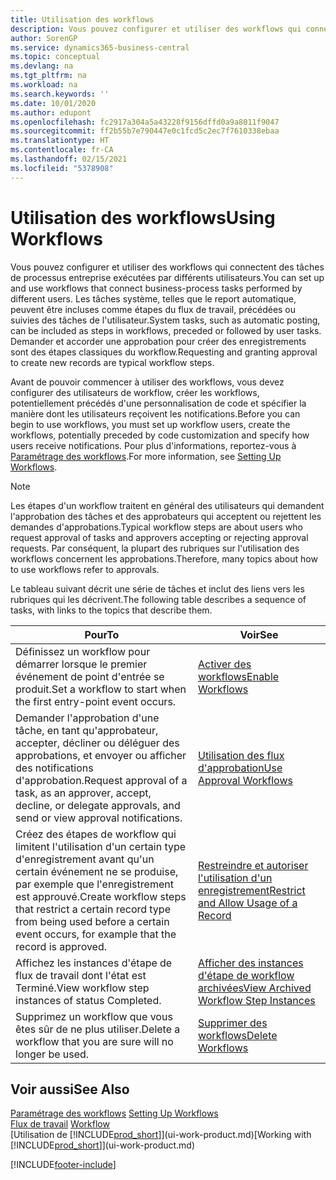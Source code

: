 ```yaml
---
title: Utilisation des workflows
description: Vous pouvez configurer et utiliser des workflows qui connectent des tâches de processus entreprise exécutées par différents utilisateurs. Découvrez les différentes étapes à suivre pour commencer à utiliser les workflows.
author: SorenGP
ms.service: dynamics365-business-central
ms.topic: conceptual
ms.devlang: na
ms.tgt_pltfrm: na
ms.workload: na
ms.search.keywords: ''
ms.date: 10/01/2020
ms.author: edupont
ms.openlocfilehash: fc2917a304a5a43228f9156dffd0a9a8011f9047
ms.sourcegitcommit: ff2b55b7e790447e0c1fcd5c2ec7f7610338ebaa
ms.translationtype: HT
ms.contentlocale: fr-CA
ms.lasthandoff: 02/15/2021
ms.locfileid: "5378908"
---
```

# <a name="using-workflows"></a><span data-ttu-id="0f957-104">Utilisation des workflows</span><span class="sxs-lookup"><span data-stu-id="0f957-104">Using Workflows</span></span>
<span data-ttu-id="0f957-105">Vous pouvez configurer et utiliser des workflows qui connectent des tâches de processus entreprise exécutées par différents utilisateurs.</span><span class="sxs-lookup"><span data-stu-id="0f957-105">You can set up and use workflows that connect business-process tasks performed by different users.</span></span> <span data-ttu-id="0f957-106">Les tâches système, telles que le report automatique, peuvent être incluses comme étapes du flux de travail, précédées ou suivies des tâches de l'utilisateur.</span><span class="sxs-lookup"><span data-stu-id="0f957-106">System tasks, such as automatic posting, can be included as steps in workflows, preceded or followed by user tasks.</span></span> <span data-ttu-id="0f957-107">Demander et accorder une approbation pour créer des enregistrements sont des étapes classiques du workflow.</span><span class="sxs-lookup"><span data-stu-id="0f957-107">Requesting and granting approval to create new records are typical workflow steps.</span></span>  

 <span data-ttu-id="0f957-108">Avant de pouvoir commencer à utiliser des workflows, vous devez configurer des utilisateurs de workflow, créer les workflows, potentiellement précédés d'une personnalisation de code et spécifier la manière dont les utilisateurs reçoivent les notifications.</span><span class="sxs-lookup"><span data-stu-id="0f957-108">Before you can begin to use workflows, you must set up workflow users, create the workflows, potentially preceded by code customization and specify how users receive notifications.</span></span> <span data-ttu-id="0f957-109">Pour plus d'informations, reportez-vous à [Paramétrage des workflows](across-set-up-workflows.md).</span><span class="sxs-lookup"><span data-stu-id="0f957-109">For more information, see [Setting Up Workflows](across-set-up-workflows.md).</span></span>  

> [!NOTE]  
>  <span data-ttu-id="0f957-110">Les étapes d'un workflow traitent en général des utilisateurs qui demandent l'approbation des tâches et des approbateurs qui acceptent ou rejettent les demandes d'approbations.</span><span class="sxs-lookup"><span data-stu-id="0f957-110">Typical workflow steps are about users who request approval of tasks and approvers accepting or rejecting approval requests.</span></span> <span data-ttu-id="0f957-111">Par conséquent, la plupart des rubriques sur l'utilisation des workflows concernent les approbations.</span><span class="sxs-lookup"><span data-stu-id="0f957-111">Therefore, many topics about how to use workflows refer to approvals.</span></span>  

 <span data-ttu-id="0f957-112">Le tableau suivant décrit une série de tâches et inclut des liens vers les rubriques qui les décrivent.</span><span class="sxs-lookup"><span data-stu-id="0f957-112">The following table describes a sequence of tasks, with links to the topics that describe them.</span></span>  

|<span data-ttu-id="0f957-113">**Pour**</span><span class="sxs-lookup"><span data-stu-id="0f957-113">**To**</span></span>|<span data-ttu-id="0f957-114">**Voir**</span><span class="sxs-lookup"><span data-stu-id="0f957-114">**See**</span></span>|  
|------------|-------------|  
|<span data-ttu-id="0f957-115">Définissez un workflow pour démarrer lorsque le premier événement de point d'entrée se produit.</span><span class="sxs-lookup"><span data-stu-id="0f957-115">Set a workflow to start when the first entry-point event occurs.</span></span>|[<span data-ttu-id="0f957-116">Activer des workflows</span><span class="sxs-lookup"><span data-stu-id="0f957-116">Enable Workflows</span></span>](across-how-to-enable-workflows.md)|  
|<span data-ttu-id="0f957-117">Demander l'approbation d'une tâche, en tant qu'approbateur, accepter, décliner ou déléguer des approbations, et envoyer ou afficher des notifications d'approbation.</span><span class="sxs-lookup"><span data-stu-id="0f957-117">Request approval of a task, as an approver, accept, decline, or delegate approvals, and send or view approval notifications.</span></span>|[<span data-ttu-id="0f957-118">Utilisation des flux d'approbation</span><span class="sxs-lookup"><span data-stu-id="0f957-118">Use Approval Workflows</span></span>](across-how-use-approval-workflows.md)|  
|<span data-ttu-id="0f957-119">Créez des étapes de workflow qui limitent l'utilisation d'un certain type d'enregistrement avant qu'un certain événement ne se produise, par exemple que l'enregistrement est approuvé.</span><span class="sxs-lookup"><span data-stu-id="0f957-119">Create workflow steps that restrict a certain record type from being used before a certain event occurs, for example that the record is approved.</span></span>|[<span data-ttu-id="0f957-120">Restreindre et autoriser l'utilisation d'un enregistrement</span><span class="sxs-lookup"><span data-stu-id="0f957-120">Restrict and Allow Usage of a Record</span></span>](across-how-to-restrict-and-allow-usage-of-a-record.md)|  
|<span data-ttu-id="0f957-121">Affichez les instances d'étape de flux de travail dont l'état est Terminé.</span><span class="sxs-lookup"><span data-stu-id="0f957-121">View workflow step instances of status Completed.</span></span>|[<span data-ttu-id="0f957-122">Afficher des instances d'étape de workflow archivées</span><span class="sxs-lookup"><span data-stu-id="0f957-122">View Archived Workflow Step Instances</span></span>](across-how-to-view-archived-workflow-step-instances.md)|  
|<span data-ttu-id="0f957-123">Supprimez un workflow que vous êtes sûr de ne plus utiliser.</span><span class="sxs-lookup"><span data-stu-id="0f957-123">Delete a workflow that you are sure will no longer be used.</span></span>|[<span data-ttu-id="0f957-124">Supprimer des workflows</span><span class="sxs-lookup"><span data-stu-id="0f957-124">Delete Workflows</span></span>](across-how-to-delete-workflows.md)|  

## <a name="see-also"></a><span data-ttu-id="0f957-125">Voir aussi</span><span class="sxs-lookup"><span data-stu-id="0f957-125">See Also</span></span>  
<span data-ttu-id="0f957-126">[Paramétrage des workflows](across-set-up-workflows.md) </span><span class="sxs-lookup"><span data-stu-id="0f957-126">[Setting Up Workflows](across-set-up-workflows.md) </span></span>  
<span data-ttu-id="0f957-127">[Flux de travail](across-workflow.md) </span><span class="sxs-lookup"><span data-stu-id="0f957-127">[Workflow](across-workflow.md) </span></span>  
<span data-ttu-id="0f957-128">[Utilisation de [!INCLUDE[prod_short](includes/prod_short.md)]](ui-work-product.md)</span><span class="sxs-lookup"><span data-stu-id="0f957-128">[Working with [!INCLUDE[prod_short](includes/prod_short.md)]](ui-work-product.md)</span></span>


[!INCLUDE[footer-include](includes/footer-banner.md)]